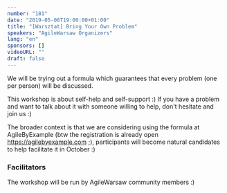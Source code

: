 ```yaml
---
number: "181"
date: "2019-05-06T19:00:00+01:00"
title: "[Warsztat] Bring Your Own Problem"
speakers: "AgileWarsaw Organizers"
lang: "en"
sponsors: []
videoURL: ""
draft: false
---
```


We will be trying out a formula which guarantees that every problem (one per person) will be discussed.

This workshop is about self-help and self-support :) If you have a problem and want to talk about it with someone willing to help, don't hesitate and join us :)

The broader context is that we are considering using the formula at AgileByExample (btw the registration is already open https://agilebyexample.com ;), participants will become natural candidates to help facilitate it in October :)


### Facilitators

The workshop will be run by AgileWarsaw community members :)
